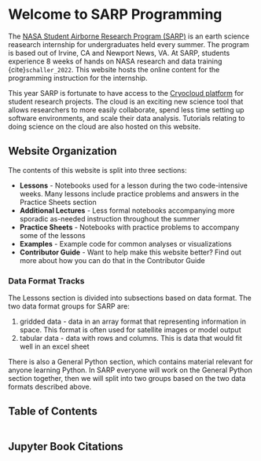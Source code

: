 # Welcome to SARP Programming

The [NASA Student Airborne Research Program (SARP)](https://www.nasa.gov/centers/ames/earthscience/programs/airbornescience/studentairborneresearchprogram) is an earth science reasearch internship for undergraduates held every summer. The program is based out of Irvine, CA and Newport News, VA. At SARP, students experience 8 weeks of hands on NASA research and data training {cite}`schaller_2022`. This website hosts the online content for the programming instruction for the internship.

This year SARP is fortunate to have access to the [Cryocloud platform](https://book.cryointhecloud.com/intro.html) for student research projects. The cloud is an exciting new science tool that allows researchers to more easily collaborate, spend less time setting up software environments, and scale their data analysis. Tutorials relating to doing science on the cloud are also hosted on this website.

## Website Organization
The contents of this website is split into three sections:

* **Lessons** - Notebooks used for a lesson during the two code-intensive weeks. Many lessons include practice problems and answers in the Practice Sheets section
* **Additional Lectures** - Less formal notebooks accompanying more sporadic as-needed instruction throughout the summer
* **Practice Sheets** - Notebooks with practice problems to accompany some of the lessons
* **Examples** - Example code for common analyses or visualizations
* **Contributor Guide** - Want to help make this website better? Find out more about how you can do that in the Contributor Guide

### Data Format Tracks
The Lessons section is divided into subsections based on data format. The two data format groups for SARP are:
1. gridded data - data in an array format that representing information in space. This format is often used for satellite images or model output
2. tabular data - data with rows and columns. This is data that would fit well in an excel sheet

There is also a General Python section, which contains material relevant for anyone learning Python. In SARP everyone will work on the General Python section together, then we will split into two groups based on the two data formats described above.


## Table of Contents

```{tableofcontents}
```

## Jupyter Book Citations
```{bibliography}
```
